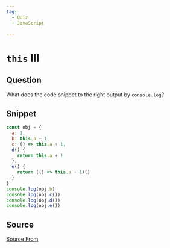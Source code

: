 ```yaml
---
tag:
  - Quiz
  - JavaScript

---
```

  
# `this` III

## Question
What does the code snippet to the right output by `console.log`?

## Snippet
```js
const obj = {
  a: 1,
  b: this.a + 1,
  c: () => this.a + 1,
  d() {
    return this.a + 1
  },
  e() {
    return (() => this.a + 1)()
  }
}
console.log(obj.b)
console.log(obj.c())
console.log(obj.d())
console.log(obj.e())
```
    


##  Source
[Source From](https://bigfrontend.dev/quiz/this-III)

  